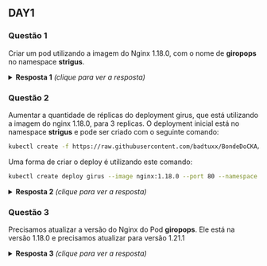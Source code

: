 ## DAY1

### Questão 1
Criar um pod utilizando a imagem do Nginx 1.18.0, com o nome de **giropops** no namespace **strigus**.
<details> 
  <summary><b>Resposta 1</b> <em>(clique para ver a resposta)</em></summary>

Nesse caso, temos duas formas.

Antes é necessário criar o namespace strigus
```bash
kubectl create namespace strigus
```

A primeira forma de criar o pod é utilizando somente a linha de comando:
```bash
kubectl run giropops --image nginx:1.18.0 --port 80 --namespace strigus
```

A segunda, e a mais recomendada. Eu acho ela mais recomendada pelo fato de você
poder analisar com mais tranquilidade o que você está criando. Mas é a minha
opinião apenas. :)

```bash
kubectl run giropops --image nginx:1.18.0 --port 80 --namespace strigus \
--dry-run=client -o yaml > pod.yaml

kubectl create -f pod.yaml
```
</details>

### Questão 2
Aumentar a quantidade de réplicas do deployment girus, que está utilizando a imagem do nginx 1.18.0, para 3 replicas. O deployment inicial está no namespace **strigus** e pode ser criado com o seguinte comando:
```bash
kubectl create -f https://raw.githubusercontent.com/badtuxx/BondeDoCKA/main/day1/deployment1.yaml
```

Uma forma de criar o deploy é utilizando este comando:

```bash
kubectl create deploy girus --image nginx:1.18.0 --port 80 --namespace strigus --dry-run=client -o yaml > deploy.yaml
```

<details>
  <summary><b>Resposta 2</b> <em>(clique para ver a resposta)</em></summary>

```bash
kubectl scale deployment -n strigus girus --replicas 3
```

```bash
kubectl edit deployment -n strigus girus # lá dentro, alteramos a qtde de
replicas e saimos.
```

```bash
kubectl create deployment girus --image nginx:1.18.0 --port 80 --namespace strigus --replicas 3  --dry-run=client -o yaml > deployment2.yaml

kubectl apply -f deployment2.yaml
```
</details>

### Questão 3
Precisamos atualizar a versão do Nginx do Pod **giropops**. Ele está na versão 1.18.0 e precisamos atualizar para versão 1.21.1
<details>
  <summary><b>Resposta 3</b> <em>(clique para ver a resposta)</em></summary>

```bash
kubectl edit pod -n strigus giropops # lá mudamos a versão do Nginx
```

```bash
kubectl set image pod giropops -n strigus web=nginx:1.21.0
```

```bash
kubectl get pods -n strigus giropops -o yaml > pod4.yaml
# Lembre-se de remover tudo o que não é necessario.

kubectl apply -f pod4.yaml
```
</details>
